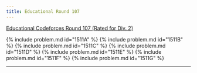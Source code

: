 ```yaml
---
title: Educational Round 107
---
```


[Educational Codeforces Round 107 (Rated for Div. 2)](https://codeforces.com/contest/1511)

{% include problem.md id="1511A" %}
{% include problem.md id="1511B" %}
{% include problem.md id="1511C" %}
{% include problem.md id="1511D" %}
{% include problem.md id="1511E" %}
{% include problem.md id="1511F" %}
{% include problem.md id="1511G" %}

* * *

<object data='notes/Edu-107.pdf' width='1000' height='1000' type='application/pdf'/>
